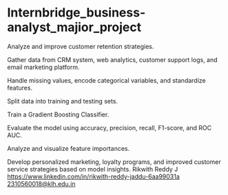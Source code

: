 # Internbridge_business-analyst_majior_project
Analyze and improve customer retention strategies.

Gather data from CRM system, web analytics, customer support logs, and email marketing platform.

Handle missing values, encode categorical variables, and standardize features.

Split data into training and testing sets.

Train a Gradient Boosting Classifier.

Evaluate the model using accuracy, precision, recall, F1-score, and ROC AUC.

Analyze and visualize feature importances.

Develop personalized marketing, loyalty programs, and improved customer service strategies based on model insights.
Rikwith Reddy J
https://www.linkedin.com/in/rikwith-reddy-jaddu-6aa99031a
2310560018@klh.edu.in
